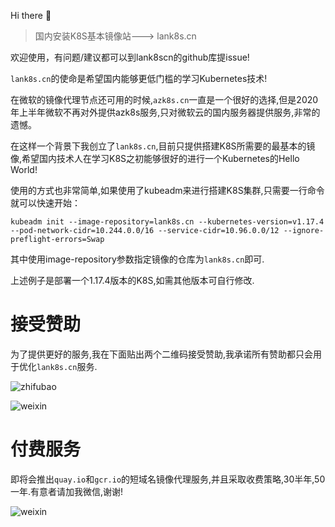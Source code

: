 

<!--

**Here are some ideas to get you started:**

🙋‍♀️ A short introduction - what is your organization all about?
🌈 Contribution guidelines - how can the community get involved?
👩‍💻 Useful resources - where can the community find your docs? Is there anything else the community should know?
🍿 Fun facts - what does your team eat for breakfast?
🧙 Remember, you can do mighty things with the power of [Markdown](https://guides.github.com/features/mastering-markdown/)
-->

Hi there 👋
> 国内安装K8S基本镜像站---> lank8s.cn

欢迎使用，有问题/建议都可以到lank8scn的github库提issue!

`lank8s.cn`的使命是希望国内能够更低门槛的学习Kubernetes技术!

在微软的镜像代理节点还可用的时候,`azk8s.cn`一直是一个很好的选择,但是2020年上半年微软不再对外提供azk8s服务,只对微软云的国内服务器提供服务,非常的遗憾。

在这样一个背景下我创立了`lank8s.cn`,目前只提供搭建K8S所需要的最基本的镜像,希望国内技术人在学习K8S之初能够很好的进行一个Kubernetes的Hello World!

使用的方式也非常简单,如果使用了kubeadm来进行搭建K8S集群,只需要一行命令就可以快速开始：

```shell
kubeadm init --image-repository=lank8s.cn --kubernetes-version=v1.17.4 --pod-network-cidr=10.244.0.0/16 --service-cidr=10.96.0.0/12 --ignore-preflight-errors=Swap 
```  

其中使用image-repository参数指定镜像的仓库为`lank8s.cn`即可.

上述例子是部署一个1.17.4版本的K8S,如需其他版本可自行修改.  

# 接受赞助

为了提供更好的服务,我在下面贴出两个二维码接受赞助,我承诺所有赞助都只会用于优化`lank8s.cn`服务.  

![zhifubao](https://res.cloudinary.com/lyp/image/upload/v1616142335/pay/zhifubao.png)  

![weixin](https://res.cloudinary.com/lyp/image/upload/v1616142330/pay/weixin.png)

# 付费服务  

即将会推出`quay.io`和`gcr.io`的短域名镜像代理服务,并且采取收费策略,30半年,50一年.有意者请加我微信,谢谢!  

![weixin](https://res.cloudinary.com/lyp/image/upload/v1614786289/weixin.jpg)


